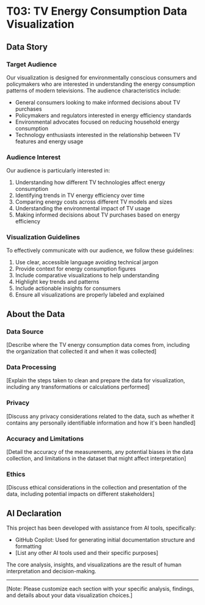 # T03: TV Energy Consumption Data Visualization

## Data Story

### Target Audience
Our visualization is designed for environmentally conscious consumers and policymakers who are interested in understanding the energy consumption patterns of modern televisions. The audience characteristics include:

- General consumers looking to make informed decisions about TV purchases
- Policymakers and regulators interested in energy efficiency standards
- Environmental advocates focused on reducing household energy consumption
- Technology enthusiasts interested in the relationship between TV features and energy usage

### Audience Interest
Our audience is particularly interested in:

1. Understanding how different TV technologies affect energy consumption
2. Identifying trends in TV energy efficiency over time
3. Comparing energy costs across different TV models and sizes
4. Understanding the environmental impact of TV usage
5. Making informed decisions about TV purchases based on energy efficiency

### Visualization Guidelines
To effectively communicate with our audience, we follow these guidelines:

1. Use clear, accessible language avoiding technical jargon
2. Provide context for energy consumption figures
3. Include comparative visualizations to help understanding
4. Highlight key trends and patterns
5. Include actionable insights for consumers
6. Ensure all visualizations are properly labeled and explained

## About the Data

### Data Source
[Describe where the TV energy consumption data comes from, including the organization that collected it and when it was collected]

### Data Processing
[Explain the steps taken to clean and prepare the data for visualization, including any transformations or calculations performed]

### Privacy
[Discuss any privacy considerations related to the data, such as whether it contains any personally identifiable information and how it's been handled]

### Accuracy and Limitations
[Detail the accuracy of the measurements, any potential biases in the data collection, and limitations in the dataset that might affect interpretation]

### Ethics
[Discuss ethical considerations in the collection and presentation of the data, including potential impacts on different stakeholders]

## AI Declaration
This project has been developed with assistance from AI tools, specifically:
- GitHub Copilot: Used for generating initial documentation structure and formatting
- [List any other AI tools used and their specific purposes]

The core analysis, insights, and visualizations are the result of human interpretation and decision-making.

---
[Note: Please customize each section with your specific analysis, findings, and details about your data visualization choices.]